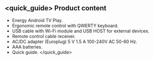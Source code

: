 ## <quick_guide> Product content

* Energy Android TV Play.
* Ergonomic remote control with QWERTY keyboard.
* USB cable with Wi-Fi module and USB HOST for external devices. 
* Remote control cable receiver.
* AC/DC adapter (Europlug) 5 V 1.5 A 100-240V AC 50-60 Hz.
* AAA batteries.
* Quick guide.
</quick_guide>

